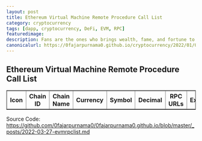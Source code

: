 ```yaml
---
layout: post
title: Ethereum Virtual Machine Remote Procedure Call List
category: cryptocurrency
tags: [dapp, cryptocurrency, DeFi, EVM, RPC]
featuredimage: 
description: Fans are the ones who brings wealth, fame, and fortune to these stars. Without fans, they are nothing, and yet receives absolutely nothing.
canonicalurl: https://0fajarpurnama0.github.io/cryptocurrency/2022/01/07/jetcoin-fans-rewarded
---
```

<h2>Ethereum Virtual Machine Remote Procedure Call List</h2>
<table id="smart-chains" border>
  <tr>
    <th>Icon</th>
    <th>Chain ID</th>
    <th>Chain Name</th>
    <th>Currency</th>
    <th>Symbol</th>
    <th>Decimal</th>
    <th>RPC URLs</th>
    <th>Explorers</th>
    <th>Reference</th>
    <th>Metamask</th>
  </tr>
</table>
<script>
  const evmrpcjs = new XMLHttpRequest();
  evmrpcjs.onload = function() {
    const chains = JSON.parse(this.responseText);
    let getrpcurls = "";
    let getblockexplorerurls = "";
    for (let chain in chains) {
      for (let i = 0; i < chains[chain].params[0].rpcUrls.length; i++) {
        getrpcurls += ' < a href = "' + chains[chain].params[0].rpcUrls[i] + '"
        target = "_blank" > '+chains[chain].params[0].rpcUrls[i]+' < /a>, ';
      }
      for (let i = 0; i < chains[chain].params[0].blockExplorerUrls.length; i++) {
        getblockexplorerurls += ' < a href = "' + chains[chain].params[0].blockExplorerUrls[i] + '"
        target = "_blank" > '+chains[chain].params[0].blockExplorerUrls[i]+' < /a>, ';
      }
      document.getElementById("smart-chains").innerHTML += `
  
	<tr>
		<td>
			<img style="height: 1em;" src="` + chains[chain].params[0].iconUrls[0] + `"\>
			</td>
			<td>` + chains[chain].params[0].chainId + `</td>
			<td>` + chains[chain].params[0].chainName + `</td>
			<td>` + chains[chain].params[0].nativeCurrency.name + `</td>
			<td>` + chains[chain].params[0].nativeCurrency.symbol + `</td>
			<td>` + chains[chain].params[0].nativeCurrency.decimals + `</td>
			<td>` + getrpcurls + `</td>
			<td>` + getblockexplorerurls + `</td>
			<td>
				<a href="` + chains[chain].reference + `" target="_blank">` + chains[chain].reference + `</a>
			</td>
			<td>
				<button onclick="addchainmetamask('` + chain + `')">Add
          
					<img style="height: 1em;" src="https://raw.githubusercontent.com/MetaMask/brand-resources/master/SVG/metamask-fox.svg" />
				</button>
			</td>
		</tr>
`;
      getrpcurls = "";
      getblockexplorerurls = "";
    }
  }
  evmrpcjs.open("GET", "https://0fajarpurnama0.github.io/assets/json/evmrpc.json");
  evmrpcjs.send();

  function addchainmetamask(chain) {
    evmrpcjs.onload = async function() {
      chains = JSON.parse(this.responseText);
      let params = chains[chain].params;
      await ethereum.request({
        method: 'wallet_addEthereumChain',
        params
      });
    }
    evmrpcjs.open("GET", "https://0fajarpurnama0.github.io/assets/json/evmrpc.json");
    evmrpcjs.send();
  }
</script>
<p>Source Code: <a href="http://mellow.link/9A1ce">https://github.com/0fajarpurnama0/0fajarpurnama0.github.io/blob/master/_posts/2022-03-27-evmrpclist.md</a>
</p>